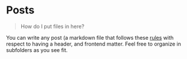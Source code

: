 # Posts

> How do I put files in here?

You can write any post (a markdown file that follows these [rules](https://jekyllrb.com/docs/posts/)
with respect to having a header, and frontend matter. Feel free to organize 
in subfolders as you see fit.

